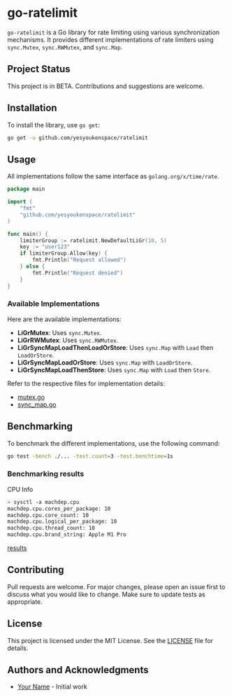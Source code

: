 # go-ratelimit

`go-ratelimit` is a Go library for rate limiting using various synchronization mechanisms. It provides different implementations of rate limiters using `sync.Mutex`, `sync.RWMutex`, and `sync.Map`.

## Project Status

This project is in BETA. Contributions and suggestions are welcome.

## Installation

To install the library, use `go get`:

```bash
go get -u github.com/yesyoukenspace/ratelimit
```

## Usage

All implementations follow the same interface as `golang.org/x/time/rate`. 

```go
package main

import (
	"fmt"
	"github.com/yesyoukenspace/ratelimit"
)

func main() {
	limiterGroup := ratelimit.NewDefaultLiGr(10, 5)
	key := "user123"
	if limiterGroup.Allow(key) {
		fmt.Println("Request allowed")
	} else {
		fmt.Println("Request denied")
	}
}
```

### Available Implementations
Here are the available implementations:

- **LiGrMutex**: Uses `sync.Mutex`.
- **LiGrRWMutex**: Uses `sync.RWMutex`.
- **LiGrSyncMapLoadThenLoadOrStore**: Uses `sync.Map` with `Load` then `LoadOrStore`.
- **LiGrSyncMapLoadOrStore**: Uses `sync.Map` with `LoadOrStore`.
- **LiGrSyncMapLoadThenStore**: Uses `sync.Map` with `Load` then `Store`.

Refer to the respective files for implementation details:
- [mutex.go](mutex.go)
- [sync_map.go](sync_map.go)

## Benchmarking

To benchmark the different implementations, use the following command:

```bash
go test -bench ./... -test.count=3 -test.benchtime=1s
```

### Benchmarking results
CPU Info
```bash
> sysctl -a machdep.cpu
machdep.cpu.cores_per_package: 10
machdep.cpu.core_count: 10
machdep.cpu.logical_per_package: 10
machdep.cpu.thread_count: 10
machdep.cpu.brand_string: Apple M1 Pro
```

[results](./bench/benchmark.txt)


## Contributing

Pull requests are welcome. For major changes, please open an issue first to discuss what you would like to change. Make sure to update tests as appropriate.

## License

This project is licensed under the MIT License. See the [LICENSE](LICENSE) file for details.

## Authors and Acknowledgments

- [Your Name](https://github.com/yourusername) - Initial work


